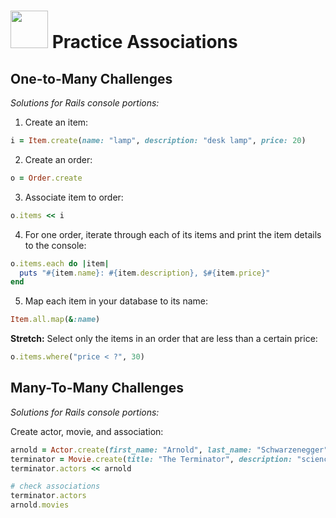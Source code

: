 # <img src="https://cloud.githubusercontent.com/assets/7833470/10899314/63829980-8188-11e5-8cdd-4ded5bcb6e36.png" height="60"> Practice Associations

## One-to-Many Challenges

*Solutions for Rails console portions:*

1. Create an item:

  ```ruby
  i = Item.create(name: "lamp", description: "desk lamp", price: 20)
  ```

2. Create an order:

  ```ruby
  o = Order.create
  ```

3. Associate item to order:

  ```ruby
  o.items << i
  ```

4. For one order, iterate through each of its items and print the item details to the console:

  ```ruby
  o.items.each do |item|
    puts "#{item.name}: #{item.description}, $#{item.price}"
  end
  ```

5. Map each item in your database to its name:

  ```ruby
  Item.all.map(&:name)
  ```

**Stretch:** Select only the items in an order that are less than a certain price:

  ```ruby
  o.items.where("price < ?", 30)
  ```

## Many-To-Many Challenges

*Solutions for Rails console portions:*

Create actor, movie, and association:

```ruby
arnold = Actor.create(first_name: "Arnold", last_name: "Schwarzenegger")
terminator = Movie.create(title: "The Terminator", description: "science fiction film", year: 1984)
terminator.actors << arnold

# check associations
terminator.actors
arnold.movies
```
